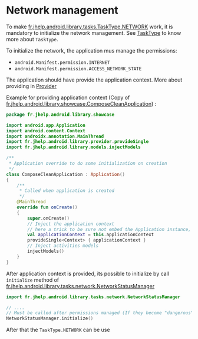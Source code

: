 # Network management

To
make  [fr.jhelp.android.library.tasks.TaskType.NETWORK](../../../src/main/java/fr/jhelp/android/library/tasks/TaskType.kt)
work,
it is mandatory to initialize the network management.
See [TaskType](../TaskType.md) to know more about `TaskType`.

To initialize the network, the application mus manage the permissions:

* `android.Manifest.permission.INTERNET`
* `android.Manifest.permission.ACCESS_NETWORK_STATE`

The application should have provide the application context. More about providing
in [Provider](../../../../provider/doc/Provider.md)

Example for providing application context (Copy
of [fr.jhelp.android.library.showcase.ComposeCleanApplication](../../../../app/src/main/java/fr/jhelp/android/library/showcase/ComposeCleanApplication.kt)) :

```kotlin
package fr.jhelp.android.library.showcase

import android.app.Application
import android.content.Context
import androidx.annotation.MainThread
import fr.jhelp.android.library.provider.provideSingle
import fr.jhelp.android.library.models.injectModels

/**
 * Application override to do some initialization on creation
 */
class ComposeCleanApplication : Application()
{
    /**
     * Called when application is created
     */
    @MainThread
    override fun onCreate()
    {
        super.onCreate()
        // Inject the application context
        // here a trick to be sure not embed the Application instance, but only the application context
        val applicationContext = this.applicationContext
        provideSingle<Context> { applicationContext }
        // Inject activities models
        injectModels()
    }
}
```

After application context is provided, its possible to initialize by call `initialize` method
of [fr.jhelp.android.library.tasks.network.NetworkStatusManager](../../../src/main/java/fr/jhelp/android/library/tasks/network/NetworkStatusManager.kt)

```kotlin
import fr.jhelp.android.library.tasks.network.NetworkStatusManager

// ....
// Must be called after permissions managed (If they become "dangerous") and after providing the application context
NetworkStatusManager.initialize()
```

After that the `TaskType.NETWORK` can be use
